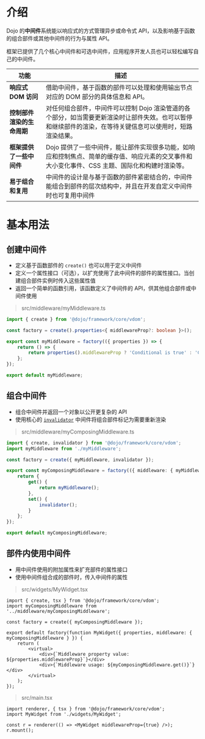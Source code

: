 # 介绍

<!--
https://github.com/dojo/framework/blob/master/docs/en/middleware/introduction.md
commit b8e0228c4025cb803d1c56521b054f6d5e6dfdb2
-->

Dojo 的**中间件**系统能以响应式的方式管理异步或命令式 API，以及影响基于函数的组合部件或其他中间件的行为与属性 API。

框架已提供了几个核心中间件和可选中间件，应用程序开发人员也可以轻松编写自己的中间件。

| 功能                       | 描述                                                                                                                                                       |
| -------------------------- | ---------------------------------------------------------------------------------------------------------------------------------------------------------- |
| **响应式 DOM 访问**        | 借助中间件，基于函数的部件可以处理和使用输出节点对应的 DOM 部分的具体信息和 API。                                                                          |
| **控制部件渲染的生命周期** | 对任何组合部件，中间件可以控制 Dojo 渲染管道的各个部分，如当需要更新渲染时让部件失效。也可以暂停和继续部件的渲染，在等待关键信息可以使用时，短路渲染结果。 |
| **框架提供了一些中间件**   | Dojo 提供了一些中间件，能让部件实现很多功能，如响应和控制焦点、简单的缓存值、响应元素的交叉事件和大小变化事件、CSS 主题、国际化和构建时渲染等。            |
| **易于组合和复用**         | 中间件的设计是与基于函数的部件紧密结合的，中间件能组合到部件的层次结构中，并且在开发自定义中间件时也可复用中间件                                           |

# 基本用法

## 创建中间件

-   定义基于函数部件的 `create()` 也可以用于定义中间件
-   定义一个属性接口（可选），以扩充使用了此中间件的部件的属性接口。当创建组合部件实例时传入这些属性值
-   返回一个简单的函数引用，该函数定义了中间件的 API，供其他组合部件或中间件使用

> src/middleware/myMiddleware.ts

```ts
import { create } from '@dojo/framework/core/vdom';

const factory = create().properties<{ middlewareProp?: boolean }>();

export const myMiddleware = factory(({ properties }) => {
	return () => {
		return properties().middlewareProp ? 'Conditional is true' : 'Conditional is false';
	};
});

export default myMiddleware;
```

## 组合中间件

-   组合中间件并返回一个对象以公开更复杂的 API
-   使用核心的 [`invalidator`](/learn/middleware/核心渲染中间件#invalidator) 中间件将组合部件标记为需要重新渲染

> src/middleware/myComposingMiddleware.ts

```ts
import { create, invalidator } from '@dojo/framework/core/vdom';
import myMiddleware from './myMiddleware';

const factory = create({ myMiddleware, invalidator });

export const myComposingMiddleware = factory(({ middleware: { myMiddleware, invalidator } }) => {
	return {
		get() {
			return myMiddleware();
		},
		set() {
			invalidator();
		}
	};
});

export default myComposingMiddleware;
```

## 部件内使用中间件

-   用中间件使用的附加属性来扩充部件的属性接口
-   使用中间件组合成的部件时，传入中间件的属性

> src/widgets/MyWidget.tsx

```tsx
import { create, tsx } from '@dojo/framework/core/vdom';
import myComposingMiddleware from '../middleware/myComposingMiddleware';

const factory = create({ myComposingMiddleware });

export default factory(function MyWidget({ properties, middleware: { myComposingMiddleware } }) {
	return (
		<virtual>
			<div>{`Middleware property value: ${properties.middlewareProp}`}</div>
			<div>{`Middleware usage: ${myComposingMiddleware.get()}`}</div>
		</virtual>
	);
});
```

> src/main.tsx

```tsx
import renderer, { tsx } from '@dojo/framework/core/vdom';
import MyWidget from './widgets/MyWidget';

const r = renderer(() => <MyWidget middlewareProp={true} />);
r.mount();
```
